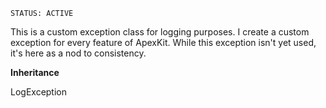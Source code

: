 `STATUS: ACTIVE`

This is a custom exception class for logging purposes.
I create a custom exception for every feature of ApexKit. While
this exception isn't yet used, it's here as a nod to consistency.

**Inheritance**

LogException
